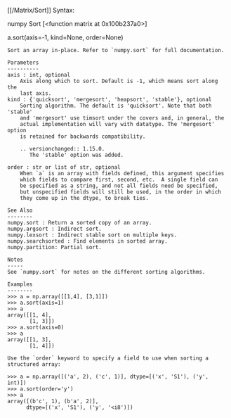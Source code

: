 [[/Matrix/Sort]]
Syntax:

  numpy Sort [<function matrix at 0x100b237a0>]

a.sort(axis=-1, kind=None, order=None)

    Sort an array in-place. Refer to `numpy.sort` for full documentation.

    Parameters
    ----------
    axis : int, optional
        Axis along which to sort. Default is -1, which means sort along the
        last axis.
    kind : {'quicksort', 'mergesort', 'heapsort', 'stable'}, optional
        Sorting algorithm. The default is 'quicksort'. Note that both 'stable'
        and 'mergesort' use timsort under the covers and, in general, the
        actual implementation will vary with datatype. The 'mergesort' option
        is retained for backwards compatibility.

        .. versionchanged:: 1.15.0.
           The 'stable' option was added.

    order : str or list of str, optional
        When `a` is an array with fields defined, this argument specifies
        which fields to compare first, second, etc.  A single field can
        be specified as a string, and not all fields need be specified,
        but unspecified fields will still be used, in the order in which
        they come up in the dtype, to break ties.

    See Also
    --------
    numpy.sort : Return a sorted copy of an array.
    numpy.argsort : Indirect sort.
    numpy.lexsort : Indirect stable sort on multiple keys.
    numpy.searchsorted : Find elements in sorted array.
    numpy.partition: Partial sort.

    Notes
    -----
    See `numpy.sort` for notes on the different sorting algorithms.

    Examples
    --------
    >>> a = np.array([[1,4], [3,1]])
    >>> a.sort(axis=1)
    >>> a
    array([[1, 4],
           [1, 3]])
    >>> a.sort(axis=0)
    >>> a
    array([[1, 3],
           [1, 4]])

    Use the `order` keyword to specify a field to use when sorting a
    structured array:

    >>> a = np.array([('a', 2), ('c', 1)], dtype=[('x', 'S1'), ('y', int)])
    >>> a.sort(order='y')
    >>> a
    array([(b'c', 1), (b'a', 2)],
          dtype=[('x', 'S1'), ('y', '<i8')])